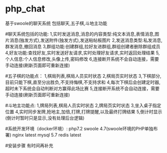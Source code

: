 # php_chat
基于swoole的聊天系统 包括聊天,五子棋,斗地主功能

#聊天系统包括的功能:
1,实时发送消息,消息的内容类型:纯文本消息,表情消息,图片消息(独发方式),发送附件(独发方式),发送粘帖板图片
2,发送消息类型:私发消息,群发消息,撤回消息
3,群组功能:创建群组,拉好友进群组,群组创建者删除群组成员
4,好友功能:查找好友,实时发送好友请求,实时处理好友请求,实时返回处理结果
5,个人信息:个人信息修改,头像上传,密码修改
6,连接断开系统不会自动连接，需要手动连接(刷新页面即可重新连接)

#五子棋的功能点：
1,棋局列表,棋局人员实时状态
2,棋局页实时状态
3,下棋部分,目前只能下棋,直至分出胜负,不支持悔棋,不支持求和
4,每次下棋后会创建定时器,超时未下系统会自动判断对方赢得此场比赛
5,连接断开系统不会自动连接，需要手动连接(刷新页面即可重新连接)

#斗地主功能点:
1,牌局列表,棋局人员实时状态
2,牌局页实时状态
3,坐入桌子指定位置
4,实时同步发牌,抢地主,加倍,打牌,打牌提醒,以及最终打牌结果
5,倒计时显示(倒计时暂时只是显示,没有处理后台逻辑)

#系统开发环境（docker环境）:
php7.2
swoole 4.7(swoole环境的PHP单独布署)
nginx latest
mysql 5.7
redis latest

#安装步骤
有时间再补充
